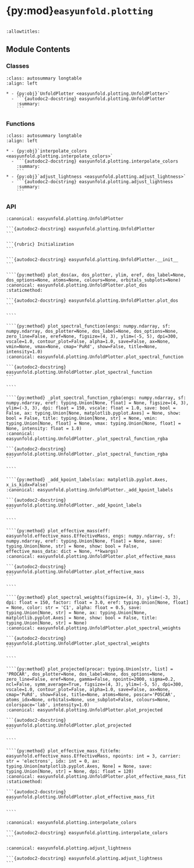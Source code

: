 # {py:mod}`easyunfold.plotting`

```{py:module} easyunfold.plotting
```

```{autodoc2-docstring} easyunfold.plotting
:allowtitles:
```

## Module Contents

### Classes

````{list-table}
:class: autosummary longtable
:align: left

* - {py:obj}`UnfoldPlotter <easyunfold.plotting.UnfoldPlotter>`
  - ```{autodoc2-docstring} easyunfold.plotting.UnfoldPlotter
    :summary:
    ```
````

### Functions

````{list-table}
:class: autosummary longtable
:align: left

* - {py:obj}`interpolate_colors <easyunfold.plotting.interpolate_colors>`
  - ```{autodoc2-docstring} easyunfold.plotting.interpolate_colors
    :summary:
    ```
* - {py:obj}`adjust_lightness <easyunfold.plotting.adjust_lightness>`
  - ```{autodoc2-docstring} easyunfold.plotting.adjust_lightness
    :summary:
    ```
````

### API

`````{py:class} UnfoldPlotter(unfold: easyunfold.unfold.UnfoldKSet)
:canonical: easyunfold.plotting.UnfoldPlotter

```{autodoc2-docstring} easyunfold.plotting.UnfoldPlotter
```

```{rubric} Initialization
```

```{autodoc2-docstring} easyunfold.plotting.UnfoldPlotter.__init__
```

````{py:method} plot_dos(ax, dos_plotter, ylim, eref, dos_label=None, dos_options=None, atoms=None, colours=None, orbitals_subplots=None)
:canonical: easyunfold.plotting.UnfoldPlotter.plot_dos
:staticmethod:

```{autodoc2-docstring} easyunfold.plotting.UnfoldPlotter.plot_dos
```

````

````{py:method} plot_spectral_function(engs: numpy.ndarray, sf: numpy.ndarray, dos_plotter=None, dos_label=None, dos_options=None, zero_line=False, eref=None, figsize=(4, 3), ylim=(-5, 5), dpi=300, vscale=1.0, contour_plot=False, alpha=1.0, save=False, ax=None, vmin=None, vmax=None, cmap='PuRd', show=False, title=None, intensity=1.0)
:canonical: easyunfold.plotting.UnfoldPlotter.plot_spectral_function

```{autodoc2-docstring} easyunfold.plotting.UnfoldPlotter.plot_spectral_function
```

````

````{py:method} _plot_spectral_function_rgba(engs: numpy.ndarray, sf: numpy.ndarray, eref: typing.Union[None, float] = None, figsize=(4, 3), ylim=(-3, 3), dpi: float = 150, vscale: float = 1.0, save: bool = False, ax: typing.Union[None, matplotlib.pyplot.Axes] = None, show: bool = False, title: typing.Union[None, str] = None, vmin: typing.Union[None, float] = None, vmax: typing.Union[None, float] = None, intensity: float = 1.0)
:canonical: easyunfold.plotting.UnfoldPlotter._plot_spectral_function_rgba

```{autodoc2-docstring} easyunfold.plotting.UnfoldPlotter._plot_spectral_function_rgba
```

````

````{py:method} _add_kpoint_labels(ax: matplotlib.pyplot.Axes, x_is_kidx=False)
:canonical: easyunfold.plotting.UnfoldPlotter._add_kpoint_labels

```{autodoc2-docstring} easyunfold.plotting.UnfoldPlotter._add_kpoint_labels
```

````

````{py:method} plot_effective_mass(eff: easyunfold.effective_mass.EffectiveMass, engs: numpy.ndarray, sf: numpy.ndarray, eref: typing.Union[None, float] = None, save: typing.Union[None, str] = None, show: bool = False, effective_mass_data: dict = None, **kwargs)
:canonical: easyunfold.plotting.UnfoldPlotter.plot_effective_mass

```{autodoc2-docstring} easyunfold.plotting.UnfoldPlotter.plot_effective_mass
```

````

````{py:method} plot_spectral_weights(figsize=(4, 3), ylim=(-3, 3), dpi: float = 150, factor: float = 3.0, eref: typing.Union[None, float] = None, color: str = 'C1', alpha: float = 0.5, save: typing.Union[None, str] = None, ax: typing.Union[None, matplotlib.pyplot.Axes] = None, show: bool = False, title: typing.Union[None, str] = None)
:canonical: easyunfold.plotting.UnfoldPlotter.plot_spectral_weights

```{autodoc2-docstring} easyunfold.plotting.UnfoldPlotter.plot_spectral_weights
```

````

````{py:method} plot_projected(procar: typing.Union[str, list] = 'PROCAR', dos_plotter=None, dos_label=None, dos_options=None, zero_line=False, eref=None, gamma=False, npoints=2000, sigma=0.2, ncl=False, symm_average=True, figsize=(4, 3), ylim=(-5, 5), dpi=300, vscale=1.0, contour_plot=False, alpha=1.0, save=False, ax=None, cmap='PuRd', show=False, title=None, atoms=None, poscar='POSCAR', atoms_idx=None, orbitals=None, use_subplot=False, colours=None, colorspace='lab', intensity=1.0)
:canonical: easyunfold.plotting.UnfoldPlotter.plot_projected

```{autodoc2-docstring} easyunfold.plotting.UnfoldPlotter.plot_projected
```

````

````{py:method} plot_effective_mass_fit(efm: easyunfold.effective_mass.EffectiveMass, npoints: int = 3, carrier: str = 'electrons', idx: int = 0, ax: typing.Union[matplotlib.pyplot.Axes, None] = None, save: typing.Union[None, str] = None, dpi: float = 120)
:canonical: easyunfold.plotting.UnfoldPlotter.plot_effective_mass_fit
:staticmethod:

```{autodoc2-docstring} easyunfold.plotting.UnfoldPlotter.plot_effective_mass_fit
```

````

`````

````{py:function} interpolate_colors(colours: typing.Sequence, weights: list, colorspace='lab', normalize=True)
:canonical: easyunfold.plotting.interpolate_colors

```{autodoc2-docstring} easyunfold.plotting.interpolate_colors
```
````

````{py:function} adjust_lightness(color, amount=0.5)
:canonical: easyunfold.plotting.adjust_lightness

```{autodoc2-docstring} easyunfold.plotting.adjust_lightness
```
````
